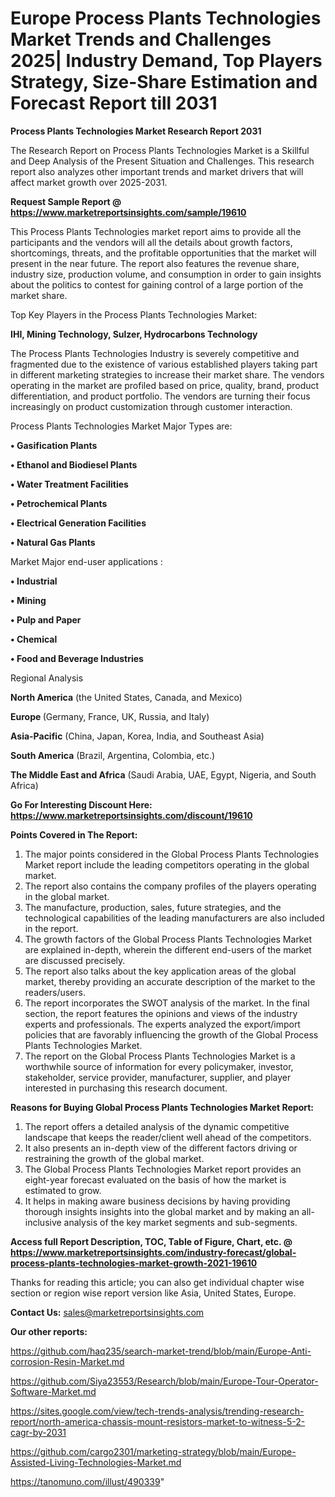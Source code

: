 # Europe Process Plants Technologies Market Trends and Challenges 2025| Industry Demand, Top Players Strategy, Size-Share Estimation and Forecast Report till 2031

<strong>Process Plants Technologies Market Research Report 2031</strong>

The Research Report on Process Plants Technologies Market is a Skillful and Deep Analysis of the Present Situation and Challenges. This research report also analyzes other important trends and market drivers that will affect market growth over 2025-2031.

<strong>Request Sample Report @ <a href=https://www.marketreportsinsights.com/sample/19610>https://www.marketreportsinsights.com/sample/19610</a></strong>

This Process Plants Technologies market report aims to provide all the participants and the vendors will all the details about growth factors, shortcomings, threats, and the profitable opportunities that the market will present in the near future. The report also features the revenue share, industry size, production volume, and consumption in order to gain insights about the politics to contest for gaining control of a large portion of the market share.

Top Key Players in the Process Plants Technologies Market:

<strong>IHI, Mining Technology, Sulzer, Hydrocarbons Technology</strong>

The Process Plants Technologies Industry is severely competitive and fragmented due to the existence of various established players taking part in different marketing strategies to increase their market share. The vendors operating in the market are profiled based on price, quality, brand, product differentiation, and product portfolio. The vendors are turning their focus increasingly on product customization through customer interaction.

Process Plants Technologies Market Major Types are:

<strong>• Gasification Plants

• Ethanol and Biodiesel Plants

• Water Treatment Facilities

• Petrochemical Plants

• Electrical Generation Facilities

• Natural Gas Plants</strong>

Market Major end-user applications :

<strong>• Industrial

• Mining

• Pulp and Paper

• Chemical

• Food and Beverage Industries</strong>

Regional Analysis

</u><strong><b>North America</b></strong> (the United States, Canada, and Mexico)

<strong><b>Europe </b></strong>(Germany, France, UK, Russia, and Italy)

<strong><b>Asia-Pacific</b></strong> (China, Japan, Korea, India, and Southeast Asia)

<strong><b>South America</b></strong> (Brazil, Argentina, Colombia, etc.)

<strong><b>The Middle East and Africa</b></strong> (Saudi Arabia, UAE, Egypt, Nigeria, and South Africa)

<strong>Go For Interesting Discount Here: <a href=https://www.marketreportsinsights.com/discount/19610>https://www.marketreportsinsights.com/discount/19610</a></strong>

<strong>Points Covered in The Report:</strong>
<ol>
  <li>The major points considered in the Global Process Plants Technologies Market report include the leading competitors operating in the global market.</li>
  <li>The report also contains the company profiles of the players operating in the global market.</li>
  <li>The manufacture, production, sales, future strategies, and the technological capabilities of the leading manufacturers are also included in the report.</li>
  <li>The growth factors of the Global Process Plants Technologies Market are explained in-depth, wherein the different end-users of the market are discussed precisely.</li>
  <li>The report also talks about the key application areas of the global market, thereby providing an accurate description of the market to the readers/users.</li>
  <li>The report incorporates the SWOT analysis of the market. In the final section, the report features the opinions and views of the industry experts and professionals. The experts analyzed the export/import policies that are favorably influencing the growth of the Global Process Plants Technologies Market.</li>
  <li>The report on the Global Process Plants Technologies Market is a worthwhile source of information for every policymaker, investor, stakeholder, service provider, manufacturer, supplier, and player interested in purchasing this research document.</li>
</ol>
<strong>Reasons for Buying Global Process Plants Technologies Market Report:</strong>

<ol>
  <li>The report offers a detailed analysis of the dynamic competitive landscape that keeps the reader/client well ahead of the competitors.</li>
  <li>It also presents an in-depth view of the different factors driving or restraining the growth of the global market.</li>
  <li>The Global Process Plants Technologies Market report provides an eight-year forecast evaluated on the basis of how the market is estimated to grow.</li>
  <li>It helps in making aware business decisions by having providing thorough insights insights into the global market and by making an all-inclusive analysis of the key market segments and sub-segments.</li>
</ol>
<strong>Access full Report Description, TOC, Table of Figure, Chart, etc. @ <a href=https://www.marketreportsinsights.com/industry-forecast/global-process-plants-technologies-market-growth-2021-19610>https://www.marketreportsinsights.com/industry-forecast/global-process-plants-technologies-market-growth-2021-19610</a></strong>


Thanks for reading this article; you can also get individual chapter wise section or region wise report version like Asia, United States, Europe.

<strong>Contact Us:</strong>
sales@marketreportsinsights.com

<strong>Our other reports:</strong>

<a href=https://github.com/haq235/search-market-trend/blob/main/Europe-Anti-corrosion-Resin-Market.md>https://github.com/haq235/search-market-trend/blob/main/Europe-Anti-corrosion-Resin-Market.md</a>

<a href=https://github.com/Siya23553/Research/blob/main/Europe-Tour-Operator-Software-Market.md>https://github.com/Siya23553/Research/blob/main/Europe-Tour-Operator-Software-Market.md</a>

<a href=https://sites.google.com/view/tech-trends-analysis/trending-research-report/north-america-chassis-mount-resistors-market-to-witness-5-2-cagr-by-2031>https://sites.google.com/view/tech-trends-analysis/trending-research-report/north-america-chassis-mount-resistors-market-to-witness-5-2-cagr-by-2031</a>

<a href=https://github.com/cargo2301/marketing-strategy/blob/main/Europe-Assisted-Living-Technologies-Market.md>https://github.com/cargo2301/marketing-strategy/blob/main/Europe-Assisted-Living-Technologies-Market.md</a>

<a href=https://tanomuno.com/illust/490339>https://tanomuno.com/illust/490339</a>"
